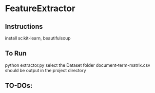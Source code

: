 # FeatureExtractor

## Instructions
install scikit-learn, beautifulsoup

## To Run
python extractor.py
select the Dataset folder
document-term-matrix.csv should be output in the project directory

## TO-DOs:
